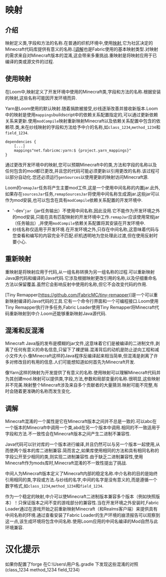 # 映射
## 介绍

映射定义类,字段和方法的名称.在普通的织机环境中,使用[映射](https://github.com/FabricMC/yarn),它为社区决定的Minecraft代码库提供有意义的名称.[[调解](https://github.com/FabricMC/intermediary)也是Fabric使用的基本映射类型.对映射的需求来自对Minecraft版本的混淆,这会带来多重挑战.重映射是将映射应用于已编译的类或源文件的过程.

## 使用映射

在Loom中,映射定义了开发环境中使用的Minecraft类,字段和方法的名称.根据安装的映射,这些名称可能因开发环境而异.

Yarn是Loom使用的默认映射.随着捐款被接受,纱线逐渐改善并接收新版本.Loom中的映射是使用`mappings`buildscript中的依赖关系配置指定的,可以通过更新依赖关系来更新.使用`modCompile`映射重新映射Minecraft以及依赖关系配置中包含的依赖项.类,未在纱线映射的字段和方法给予中介的名称,如`class_1234`,`method_1234`和`field_1234`.
```
dependencies { 
    [...] 
    mappings"net.fabricmc:yarn:$ {project.yarn_mappings}" 
}
```

通过更改开发环境中的映射,您可以预期Minecraft中的类,方法和字段的名称以及任何包含的mod都已更改,并且您的代码可能必须更新以引用更改的名称.该过程可以部分自动化.您还必须运行`genSources`以使用更新的映射访问Minecraft源.

Loom的`remapJar`任务将产生主要mod工件,这是一个使用中间名称的内置jar.此外,如果存在`sourcesJar`任务,`remapSourcesJar`将使用中间名称生成源jar.这些jar可以作为mod安装,也可以包含在具有`modCompile`依赖关系配置的开发环境中.

* '-dev'`jar`（jar任务输出）不使用中间名称,因此没用.它不能作为开发环境之外的mod安装,只能在具有匹配映射的开发环境中工作.`remapJar`应该使用常规jar（任务输出）,并使用`modCompile`依赖关系配置将其安装在开发环境中.
* 纱线名称仅适用于开发环境.在开发环境之外,只存在中间名称,这意味着代码与您查看和编写的内容完全不匹配.织机透明地为您处理此过渡,但在使用反射时要小心.

## 重新映射

重映射是将映射应用于代码,从一组名称转换为另一组名称的过程.可以重新映射Java源代码和编译的Java代码.它涉及根据映射更改引用的名称,以及仔细重命名方法以保留覆盖.虽然它会影响反射中使用的名称,但它不会改变代码的作用.

[Tiny Remapper(https://github.com/FabricMC/tiny-remapper)]是一个可以重新映射编译的Java代码的工具.它有一个命令行界面和一个可编程接口.Loom使用Tiny Remapper执行许多任务,Fabric Loader使用Tiny Remapper将Minecraft代码重新映射到中介.Loom还能够重新映射Java源代码.
## 混淆和反混淆

Minecraft Java版的发布是模糊的jar文件,这意味着它们是被编译的二进制文件,剥离了任何有意义的命名信息,只留下了裸逻辑.混淆背后的动机是防止逆向工程和减小文件大小.像Minecraft这样的Java程序反编译起来相当简单,但混淆是剥离了许多对修改目的有用的信息.人们可能想知道如何首先为Minecraft开发.

像Yarn这样的映射为开发提供了有意义的名称.使用映射可以理解Minecraft代码并为其创建mod.映射可以提供类,字段,方法,参数和局部变量的名称.很明显,这些映射并不完美.映射整个Minecraft涉及来自多个贡献者的大量猜测.映射可能不完整,有时会随着更准确的名称而发生变化.

## 调解

Minecraft混淆的一个属性是它在Minecraft版本之间并不总是一致的.可以abc在一个版本的Minecraft中调用一个类,abd在另一个版本中调用.相同的不一致适用于字段和方法.不一致性会在Minecraft版本之间产生二进制不兼容性.

Java代码可以针对库的一个版本进行编译,并且仍然可以与另一个版本一起使用,从而使两个版本的库二进制兼容.简而言之,如果库使用相同的方法和具有相同名称的字段公开至少相同的类,则实现二进制兼容性.由于缺乏二进制兼容性,使用Minecraft作为mods库时,Minecraft混淆的不一致性提出了挑战.

中间人为Minecraft版本定义了Minecraft内部的稳定名称.中介名称的目的是始终引用相同的类,字段或方法.与纱线的名字,中间的名字是没有意义的,而是遵循一个数字格式,如`class_1234`,`method_1234`和`field_1234`.

作为一个稳定的映射,中介可以使Minecraft二进制版本兼容多个版本（例如快照版本）！只保证版本之间不变的游戏部分的兼容性.当在开发环境之外安装时,Fabric Loader通过在游戏开始之前重新映射Minecraft（和Realms客户端）来提供具有中间名称的环境.通过查看安装了Fabric Loader的生产环境的崩溃报告可以观察到这一点,该生成环境将包含中间名称.使用Loom应用的中间名编译的Mod自然与此环境兼容.

# 汉化提示
如果你配置了forge 在C:\Users\用户名\.gradle 下发现这些混淆的对照(class_1234 method_1234 field_1234)